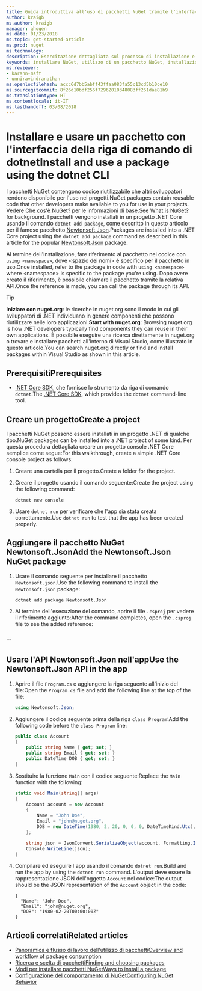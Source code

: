 ```yaml
---
title: Guida introduttiva all'uso di pacchetti NuGet tramite l'interfaccia della riga di comando di dotnet | Microsoft Docs
author: kraigb
ms.author: kraigb
manager: ghogen
ms.date: 01/23/2018
ms.topic: get-started-article
ms.prod: nuget
ms.technology: 
description: Esercitazione dettagliata sul processo di installazione e uso di un pacchetto NuGet in un progetto .NET Core.
keywords: installare NuGet, utilizzo di un pacchetto NuGet, installazione di pacchetti NuGet, riferimenti ai pacchetti NuGet, uso di pacchetti NuGet
ms.reviewer:
- karann-msft
- unniravindranathan
ms.openlocfilehash: accc6d7bb5abff43ffaa083fa55c13cd5b10ce10
ms.sourcegitcommit: 8f26d10bdf256f72962010348083ff261dae81b9
ms.translationtype: HT
ms.contentlocale: it-IT
ms.lasthandoff: 03/08/2018
---
```

# <a name="install-and-use-a-package-using-the-dotnet-cli"></a><span data-ttu-id="ac351-104">Installare e usare un pacchetto con l'interfaccia della riga di comando di dotnet</span><span class="sxs-lookup"><span data-stu-id="ac351-104">Install and use a package using the dotnet CLI</span></span>

<span data-ttu-id="ac351-105">I pacchetti NuGet contengono codice riutilizzabile che altri sviluppatori rendono disponibile per l'uso nei progetti.</span><span class="sxs-lookup"><span data-stu-id="ac351-105">NuGet packages contain reusable code that other developers make available to you for use in your projects.</span></span> <span data-ttu-id="ac351-106">Vedere [Che cos'è NuGet?](../What-is-NuGet.md) per le informazioni di base.</span><span class="sxs-lookup"><span data-stu-id="ac351-106">See [What is NuGet?](../What-is-NuGet.md) for background.</span></span> <span data-ttu-id="ac351-107">I pacchetti vengono installati in un progetto .NET Core usando il comando `dotnet add package`, come descritto in questo articolo per il famoso pacchetto [Newtonsoft.Json](https://www.nuget.org/packages/Newtonsoft.Json/).</span><span class="sxs-lookup"><span data-stu-id="ac351-107">Packages are installed into a .NET Core project using the `dotnet add package` command as described in this article for the popular [Newtonsoft.Json](https://www.nuget.org/packages/Newtonsoft.Json/) package.</span></span>

<span data-ttu-id="ac351-108">Al termine dell'installazione, fare riferimento al pacchetto nel codice con `using <namespace>`, dove \<spazio dei nomi\> è specifico per il pacchetto in uso.</span><span class="sxs-lookup"><span data-stu-id="ac351-108">Once installed, refer to the package in code with `using <namespace>` where \<namespace\> is specific to the package you're using.</span></span> <span data-ttu-id="ac351-109">Dopo avere creato il riferimento, è possibile chiamare il pacchetto tramite la relativa API.</span><span class="sxs-lookup"><span data-stu-id="ac351-109">Once the reference is made, you can call the package through its API.</span></span>

> [!Tip]
> <span data-ttu-id="ac351-110">**Iniziare con nuget.org**: le ricerche in nuget.org sono il modo in cui gli sviluppatori di .NET individuano in genere componenti che possono riutilizzare nelle loro applicazioni.</span><span class="sxs-lookup"><span data-stu-id="ac351-110">**Start with nuget.org**: Browsing nuget.org is how .NET developers typically find components they can reuse in their own applications.</span></span> <span data-ttu-id="ac351-111">È possibile eseguire una ricerca direttamente in nuget.org o trovare e installare pacchetti all'interno di Visual Studio, come illustrato in questo articolo.</span><span class="sxs-lookup"><span data-stu-id="ac351-111">You can search nuget.org directly or find and install packages within Visual Studio as shown in this article.</span></span>

## <a name="prerequisites"></a><span data-ttu-id="ac351-112">Prerequisiti</span><span class="sxs-lookup"><span data-stu-id="ac351-112">Prerequisites</span></span>

- <span data-ttu-id="ac351-113">[.NET Core SDK](https://www.microsoft.com/net/download/), che fornisce lo strumento da riga di comando `dotnet`.</span><span class="sxs-lookup"><span data-stu-id="ac351-113">The [.NET Core SDK](https://www.microsoft.com/net/download/), which provides the `dotnet` command-line tool.</span></span>

## <a name="create-a-project"></a><span data-ttu-id="ac351-114">Creare un progetto</span><span class="sxs-lookup"><span data-stu-id="ac351-114">Create a project</span></span>

<span data-ttu-id="ac351-115">I pacchetti NuGet possono essere installati in un progetto .NET di qualche tipo.</span><span class="sxs-lookup"><span data-stu-id="ac351-115">NuGet packages can be installed into a .NET project of some kind.</span></span> <span data-ttu-id="ac351-116">Per questa procedura dettagliata creare un progetto console .NET Core semplice come segue:</span><span class="sxs-lookup"><span data-stu-id="ac351-116">For this walkthrough, create a simple .NET Core console project as follows:</span></span>

1. <span data-ttu-id="ac351-117">Creare una cartella per il progetto.</span><span class="sxs-lookup"><span data-stu-id="ac351-117">Create a folder for the project.</span></span>

1. <span data-ttu-id="ac351-118">Creare il progetto usando il comando seguente:</span><span class="sxs-lookup"><span data-stu-id="ac351-118">Create the project using the following command:</span></span>

    ```cli
    dotnet new console
    ```

1. <span data-ttu-id="ac351-119">Usare `dotnet run` per verificare che l'app sia stata creata correttamente.</span><span class="sxs-lookup"><span data-stu-id="ac351-119">Use `dotnet run` to test that the app has been created properly.</span></span>

## <a name="add-the-newtonsoftjson-nuget-package"></a><span data-ttu-id="ac351-120">Aggiungere il pacchetto NuGet Newtonsoft.Json</span><span class="sxs-lookup"><span data-stu-id="ac351-120">Add the Newtonsoft.Json NuGet package</span></span>

1. <span data-ttu-id="ac351-121">Usare il comando seguente per installare il pacchetto `Newtonsoft.json`.</span><span class="sxs-lookup"><span data-stu-id="ac351-121">Use the following command to install the `Newtonsoft.json` package:</span></span>

    ```cli
    dotnet add package Newtonsoft.Json
    ```

1. <span data-ttu-id="ac351-122">Al termine dell'esecuzione del comando, aprire il file `.csproj` per vedere il riferimento aggiunto:</span><span class="sxs-lookup"><span data-stu-id="ac351-122">After the command completes, open the `.csproj` file to see the added reference:</span></span>

    ```xml
  <ItemGroup>
    <PackageReference Include="Newtonsoft.Json" Version="10.0.3" />
  </ItemGroup>
    ```

## <a name="use-the-newtonsoftjson-api-in-the-app"></a><span data-ttu-id="ac351-123">Usare l'API Newtonsoft.Json nell'app</span><span class="sxs-lookup"><span data-stu-id="ac351-123">Use the Newtonsoft.Json API in the app</span></span>

1. <span data-ttu-id="ac351-124">Aprire il file `Program.cs` e aggiungere la riga seguente all'inizio del file:</span><span class="sxs-lookup"><span data-stu-id="ac351-124">Open the `Program.cs` file and add the following line at the top of the file:</span></span>

    ```cs
    using Newtonsoft.Json;
    ```

1. <span data-ttu-id="ac351-125">Aggiungere il codice seguente prima della riga `class Program`:</span><span class="sxs-lookup"><span data-stu-id="ac351-125">Add the following code before the `class Program` line:</span></span>

    ```cs
    public class Account
    {
        public string Name { get; set; }
        public string Email { get; set; }
        public DateTime DOB { get; set; }
    }
    ```

1. <span data-ttu-id="ac351-126">Sostituire la funzione `Main` con il codice seguente:</span><span class="sxs-lookup"><span data-stu-id="ac351-126">Replace the `Main` function with the following:</span></span>

    ```cs
    static void Main(string[] args)
    {
        Account account = new Account
        {
            Name = "John Doe",
            Email = "john@nuget.org",
            DOB = new DateTime(1980, 2, 20, 0, 0, 0, DateTimeKind.Utc),
        };

        string json = JsonConvert.SerializeObject(account, Formatting.Indented);
        Console.WriteLine(json);
    }
    ```

1. <span data-ttu-id="ac351-127">Compilare ed eseguire l'app usando il comando `dotnet run`.</span><span class="sxs-lookup"><span data-stu-id="ac351-127">Build and run the app by using the `dotnet run` command.</span></span> <span data-ttu-id="ac351-128">L'output deve essere la rappresentazione JSON dell'oggetto `Account` nel codice:</span><span class="sxs-lookup"><span data-stu-id="ac351-128">The output should be the JSON representation of the `Account` object in the code:</span></span>

    ```output
    {
      "Name": "John Doe",
      "Email": "john@nuget.org",
      "DOB": "1980-02-20T00:00:00Z"
    }
    ```

## <a name="related-articles"></a><span data-ttu-id="ac351-129">Articoli correlati</span><span class="sxs-lookup"><span data-stu-id="ac351-129">Related articles</span></span>

- [<span data-ttu-id="ac351-130">Panoramica e flusso di lavoro dell'utilizzo di pacchetti</span><span class="sxs-lookup"><span data-stu-id="ac351-130">Overview and workflow of package consumption</span></span>](../consume-packages/overview-and-workflow.md)
- [<span data-ttu-id="ac351-131">Ricerca e scelta di pacchetti</span><span class="sxs-lookup"><span data-stu-id="ac351-131">Finding and choosing packages</span></span>](../consume-packages/finding-and-choosing-packages.md)
- [<span data-ttu-id="ac351-132">Modi per installare pacchetti NuGet</span><span class="sxs-lookup"><span data-stu-id="ac351-132">Ways to install a package</span></span>](../consume-packages/ways-to-install-a-package.md)
- [<span data-ttu-id="ac351-133">Configurazione del comportamento di NuGet</span><span class="sxs-lookup"><span data-stu-id="ac351-133">Configuring NuGet Behavior</span></span>](../consume-packages/configuring-nuget-behavior.md)
